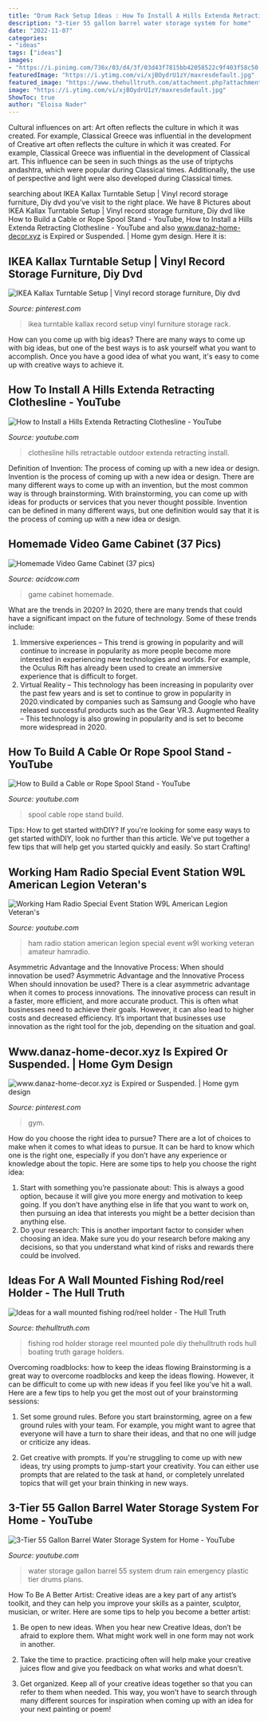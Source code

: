 ```yaml
---
title: "Drum Rack Setup Ideas : How To Install A Hills Extenda Retracting Clothesline"
description: "3-tier 55 gallon barrel water storage system for home"
date: "2022-11-07"
categories:
- "ideas"
tags: ["ideas"]
images:
- "https://i.pinimg.com/736x/03/d4/3f/03d43f7815bb42058522c9f403f58c50.jpg"
featuredImage: "https://i.ytimg.com/vi/xjBOydrU1zY/maxresdefault.jpg"
featured_image: "https://www.thehulltruth.com/attachment.php?attachmentid=140444&amp;stc=1&amp;d=1289649985"
image: "https://i.ytimg.com/vi/xjBOydrU1zY/maxresdefault.jpg"
ShowToc: true
author: "Eloisa Nader"
---
```



Cultural influences on art: Art often reflects the culture in which it was created. For example, Classical Greece was influential in the development of
Creative art often reflects the culture in which it was created. For example, Classical Greece was influential in the development of Classical art. This influence can be seen in such things as the use of triptychs andashtra, which were popular during Classical times. Additionally, the use of perspective and light were also developed during Classical times.

	

		
searching about IKEA Kallax Turntable Setup | Vinyl record storage furniture, Diy dvd you've visit to the right place. We have 8 Pictures about IKEA Kallax Turntable Setup | Vinyl record storage furniture, Diy dvd like How to Build a Cable or Rope Spool Stand - YouTube, How to Install a Hills Extenda Retracting Clothesline - YouTube and also www.danaz-home-decor.xyz is Expired or Suspended. | Home gym design. Here it is:
		
    
## IKEA Kallax Turntable Setup | Vinyl Record Storage Furniture, Diy Dvd

<img loading=lazy src="https://i.pinimg.com/736x/e2/0d/00/e20d003f845ed70e51353cc5f7e18490--turntable-setup-ikea.jpg" onerror="this.onerror=null;this.src='https://tse4.mm.bing.net/th?id=OIP.M7M9kfgX0_8usti5QuxYPwHaNK&amp;pid=15.1';" alt="IKEA Kallax Turntable Setup | Vinyl record storage furniture, Diy dvd">

_Source: pinterest.com_

>ikea turntable kallax record setup vinyl furniture storage rack. 

	

How can you come up with big ideas?
There are many ways to come up with big ideas, but one of the best ways is to ask yourself what you want to accomplish. Once you have a good idea of what you want, it's easy to come up with creative ways to achieve it.

    
## How To Install A Hills Extenda Retracting Clothesline - YouTube

<img loading=lazy src="http://i1.ytimg.com/vi/oU7o41bLKC0/maxresdefault.jpg" onerror="this.onerror=null;this.src='https://tse1.mm.bing.net/th?id=OIP.4nKKKqaFhsAnq_vemQMkWAHaEK&amp;pid=15.1';" alt="How to Install a Hills Extenda Retracting Clothesline - YouTube">

_Source: youtube.com_

>clothesline hills retractable outdoor extenda retracting install. 

	

Definition of Invention: The process of coming up with a new idea or design.
Invention is the process of coming up with a new idea or design. There are many different ways to come up with an invention, but the most common way is through brainstorming. With brainstorming, you can come up with ideas for products or services that you never thought possible. Invention can be defined in many different ways, but one definition would say that it is the process of coming up with a new idea or design.

    
## Homemade Video Game Cabinet (37 Pics)

<img loading=lazy src="https://acidcow.com/pics/20130620/homemade_video_game_cabinet_19.jpg" onerror="this.onerror=null;this.src='https://tse4.mm.bing.net/th?id=OIP.HPlLilgCKzHKTF5sk48X7wHaFj&amp;pid=15.1';" alt="Homemade Video Game Cabinet (37 pics)">

_Source: acidcow.com_

>game cabinet homemade. 

	

What are the trends in 2020?
In 2020, there are many trends that could have a significant impact on the future of technology. Some of these trends include:
1. Immersive experiences – This trend is growing in popularity and will continue to increase in popularity as more people become more interested in experiencing new technologies and worlds. For example, the Oculus Rift has already been used to create an immersive experience that is difficult to forget.
2. Virtual Reality – This technology has been increasing in popularity over the past few years and is set to continue to grow in popularity in 2020.vindicated by companies such as Samsung and Google who have released successful products such as the Gear VR.3. Augmented Reality – This technology is also growing in popularity and is set to become more widespread in 2020.

    
## How To Build A Cable Or Rope Spool Stand - YouTube

<img loading=lazy src="https://i.ytimg.com/vi/xjBOydrU1zY/maxresdefault.jpg" onerror="this.onerror=null;this.src='https://tse2.mm.bing.net/th?id=OIP.3HIopWThH3sJ0avJi4F27gHaEK&amp;pid=15.1';" alt="How to Build a Cable or Rope Spool Stand - YouTube">

_Source: youtube.com_

>spool cable rope stand build. 

	

Tips: How to get started withDIY?
If you're looking for some easy ways to get started withDIY, look no further than this article. We've put together a few tips that will help get you started quickly and easily. So start Crafting!

    
## Working Ham Radio Special Event Station W9L American Legion Veteran&#039;s

<img loading=lazy src="https://i.ytimg.com/vi/lK4BE4A9xcM/maxresdefault.jpg" onerror="this.onerror=null;this.src='https://tse4.mm.bing.net/th?id=OIP.EihGgMx-Fa8M4lZ15ua8PwHaEK&amp;pid=15.1';" alt="Working Ham Radio Special Event Station W9L American Legion Veteran&#039;s">

_Source: youtube.com_

>ham radio station american legion special event w9l working veteran amateur hamradio. 

	

Asymmetric Advantage and the Innovative Process: When should innovation be used?
Asymmetric Advantage and the Innovative Process
When should innovation be used? There is a clear asymmetric advantage when it comes to process innovations. The innovative process can result in a faster, more efficient, and more accurate product. This is often what businesses need to achieve their goals. However, it can also lead to higher costs and decreased efficiency. It’s important that businesses use innovation as the right tool for the job, depending on the situation and goal.

    
## Www.danaz-home-decor.xyz Is Expired Or Suspended. | Home Gym Design

<img loading=lazy src="https://i.pinimg.com/736x/03/d4/3f/03d43f7815bb42058522c9f403f58c50.jpg" onerror="this.onerror=null;this.src='https://tse3.mm.bing.net/th?id=OIP.cX7GPVGyIvWjw3_nRDtb3gAAAA&amp;pid=15.1';" alt="www.danaz-home-decor.xyz is Expired or Suspended. | Home gym design">

_Source: pinterest.com_

>gym. 

	

How do you choose the right idea to pursue?
There are a lot of choices to make when it comes to what ideas to pursue. It can be hard to know which one is the right one, especially if you don’t have any experience or knowledge about the topic. Here are some tips to help you choose the right idea: 
1. Start with something you’re passionate about: This is always a good option, because it will give you more energy and motivation to keep going. If you don’t have anything else in life that you want to work on, then pursuing an idea that interests you might be a better decision than anything else. 
2. Do your research: This is another important factor to consider when choosing an idea. Make sure you do your research before making any decisions, so that you understand what kind of risks and rewards there could be involved. 

    
## Ideas For A Wall Mounted Fishing Rod/reel Holder - The Hull Truth

<img loading=lazy src="https://www.thehulltruth.com/attachment.php?attachmentid=140444&amp;stc=1&amp;d=1289649985" onerror="this.onerror=null;this.src='https://tse2.mm.bing.net/th?id=OIP.QGKeO9KM5GuSlIKMR0f5JQHaFj&amp;pid=15.1';" alt="Ideas for a wall mounted fishing rod/reel holder - The Hull Truth">

_Source: thehulltruth.com_

>fishing rod holder storage reel mounted pole diy thehulltruth rods hull boating truth garage holders. 

	

Overcoming roadblocks: how to keep the ideas flowing
Brainstorming is a great way to overcome roadblocks and keep the ideas flowing. However, it can be difficult to come up with new ideas if you feel like you've hit a wall. Here are a few tips to help you get the most out of your brainstorming sessions:
1. Set some ground rules. Before you start brainstorming, agree on a few ground rules with your team. For example, you might want to agree that everyone will have a turn to share their ideas, and that no one will judge or criticize any ideas.

2. Get creative with prompts. If you're struggling to come up with new ideas, try using prompts to jump-start your creativity. You can either use prompts that are related to the task at hand, or completely unrelated topics that will get your brain thinking in new ways.


    
## 3-Tier 55 Gallon Barrel Water Storage System For Home - YouTube

<img loading=lazy src="http://i.ytimg.com/vi/pM6a64ga8sE/hqdefault.jpg" onerror="this.onerror=null;this.src='https://tse4.mm.bing.net/th?id=OIP.9v_s6-e9pV9ojncdry2llwHaFj&amp;pid=15.1';" alt="3-Tier 55 Gallon Barrel Water Storage System for Home - YouTube">

_Source: youtube.com_

>water storage gallon barrel 55 system drum rain emergency plastic tier drums plans. 

	

How To Be A Better Artist:
Creative ideas are a key part of any artist’s toolkit, and they can help you improve your skills as a painter, sculptor, musician, or writer. Here are some tips to help you become a better artist:
1. Be open to new ideas. When you hear new Creative Ideas, don’t be afraid to explore them. What might work well in one form may not work in another.

2. Take the time to practice. practicing often will help make your creative juices flow and give you feedback on what works and what doesn’t.

3. Get organized. Keep all of your creative ideas together so that you can refer to them when needed. This way, you won’t have to search through many different sources for inspiration when coming up with an idea for your next painting or poem!

